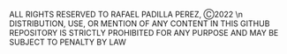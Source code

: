 ALL RIGHTS RESERVED TO RAFAEL PADILLA PEREZ, Ⓒ2022 \n
DISTRIBUTION, USE, OR MENTION OF ANY CONTENT IN THIS GITHUB REPOSITORY IS STRICTLY PROHIBITED FOR ANY PURPOSE AND MAY BE SUBJECT TO PENALTY BY LAW
